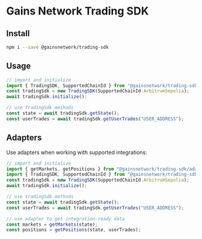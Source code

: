 # Gains Network Trading SDK

## Install

```bash
npm i --save @gainsnetwork/trading-sdk
```

## Usage

```typescript
// import and initialize
import { TradingSDK, SupportedChainId } from "@gainsnetwork/trading-sdk";
const tradingSdk = new TradingSDK(SupportedChainId.ArbitrumSepolia);
await tradingSdk.initialize();

// use tradingSdk methods
const state = await tradingSdk.getState();
const userTrades = await tradingSdk.getUserTrades("USER_ADDRESS");
```

## Adapters

Use adapters when working with supported integrations:

```typescript
// import and initialize
import { getMarkets, getPositions } from "@gainsnetwork/trading-sdk/adapters/kwenta";
import { TradingSDK, SupportedChainId } from "@gainsnetwork/trading-sdk";
const tradingSdk = new TradingSDK(SupportedChainId.ArbitrumSepolia);
await tradingSdk.initialize();

// use tradingSdk methods
const state = await tradingSdk.getState();
const userTrades = await tradingSdk.getUserTrades("USER_ADDRESS");

// use adapter to get integration-ready data
const markets = getMarkets(state);
const positions = getPositions(state, userTrades);
```